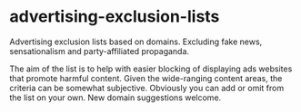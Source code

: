 # advertising-exclusion-lists
Advertising exclusion lists based on domains. Excluding fake news, sensationalism and party-affiliated propaganda.

The aim of the list is to help with easier blocking of displaying ads websites that promote harmful content. Given the wide-ranging content areas, the criteria can be somewhat subjective. Obviously you can add or omit from the list on your own. New domain suggestions welcome.
